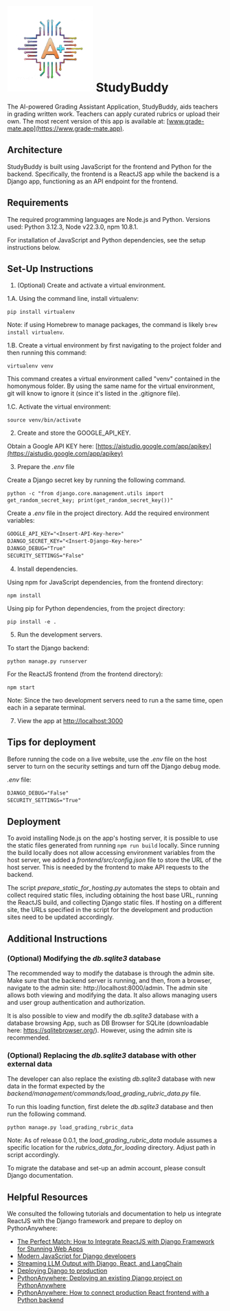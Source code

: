 # <img src="./frontend/src/images/logo.png" alt="drawing" width="200"/> StudyBuddy

The AI-powered Grading Assistant Application, StudyBuddy, aids teachers in grading written work. Teachers can apply curated rubrics or upload their own. The most recent version of this app is available at: [www.grade-mate.app](https://www.grade-mate.app).

## Architecture

StudyBuddy is built using JavaScript for the frontend and Python for the backend. Specifically, the frontend is a ReactJS app while the backend is a Django app, functioning as an API endpoint for the frontend.

## Requirements

The required programming languages are Node.js and Python. Versions used: Python 3.12.3, Node v22.3.0, npm 10.8.1.

For installation of JavaScript and Python dependencies, see the setup instructions below.

## Set-Up Instructions

1. (Optional) Create and activate a virtual environment.

  1.A. Using the command line, install virtualenv:

  ```console
  pip install virtualenv
  ```

  Note: if using Homebrew to manage packages, the command is likely `brew install virtualenv`.

  1.B. Create a virtual environment by first navigating to the project folder and then running this command:

  ```console
  virtualenv venv
  ```

  This command creates a virtual environment called "venv" contained in the homonymous folder. By using the same name for the virtual environment, git will know to ignore it (since it's listed in the .gitignore file).

  1.C. Activate the virtual environment:

  ```console
  source venv/bin/activate
  ```

2. Create and store the GOOGLE_API_KEY.

  Obtain a Google API KEY here: [https://aistudio.google.com/app/apikey](https://aistudio.google.com/app/apikey)


3. Prepare the _.env_ file

  Create a Django secret key by running the following command.

  ```console
  python -c "from django.core.management.utils import get_random_secret_key; print(get_random_secret_key())"
  ```

  Create a _.env_ file in the project directory. Add the required environment variables:

  ```txt
  GOOGLE_API_KEY="<Insert-API-Key-here>"
  DJANGO_SECRET_KEY="<Insert-Django-Key-here>"
  DJANGO_DEBUG="True"
  SECURITY_SETTINGS="False"
  ```

4. Install dependencies.

  Using npm for JavaScript dependencies, from the frontend directory:

  ```console
  npm install
  ```

  Using pip for Python dependencies, from the project directory:

  ```console
  pip install -e .
  ```

5. Run the development servers.

  To start the Django backend:

  ```console
  python manage.py runserver
  ```

  For the ReactJS frontend (from the frontend directory):

  ```console
  npm start
  ```
  Note: Since the two development servers need to run a the same time, open each in a separate terminal.

7. View the app at [http://localhost:3000](http://localhost:3000)

## Tips for deployment

Before running the code on a live website, use the _.env_ file on the host server to turn on the security settings and turn off the Django debug mode.

_.env_ file:
```txt
DJANGO_DEBUG="False"
SECURITY_SETTINGS="True"
```

## Deployment

To avoid installing Node.js on the app's hosting server, it is possible to use the static files generated from running `npm run build` locally. Since running the build locally does not allow accessing environment variables from the host server, we added a _frontend/src/config.json_ file to store the URL of the host server. This is needed by the frontend to make API requests to the backend.

The script _prepare_static_for_hosting.py_ automates the steps to obtain and collect required static files, including obtaining the host base URL, running the ReactJS build, and collecting Django static files. If hosting on a different site, the URLs specified in the script for the development and production sites need to be updated accordingly.

## Additional Instructions

### (Optional) Modifying the _db.sqlite3_ database

The recommended way to modify the database is through the admin site. Make sure that the backend server is running, and then, from a browser, navigate to the admin site: http://localhost:8000/admin. The admin site allows both viewing and modifying the data. It also allows managing users and user group authentication and authorization.

It is also possible to view and modify the _db.sqlite3_ database with a database browsing App, such as DB Browser for SQLite (downloadable here: https://sqlitebrowser.org/). However, using the admin site is recommended.

### (Optional) Replacing the _db.sqlite3_ database with other external data

The developer can also replace the existing _db.sqlite3_ database with new data in the format expected by the _backend/management/commands/load_grading_rubric_data.py_ file.

To run this loading function, first delete the _db.sqlite3_ database and then run the following command.

```console
python manage.py load_grading_rubric_data
```

Note: As of release 0.0.1, the _load_grading_rubric_data_ module assumes a specific location for the _rubrics_data_for_loading_ directory. Adjust path in script accordingly.

To migrate the database and set-up an admin account, please consult Django documentation.

## Helpful Resources

We consulted the following tutorials and documentation to help us integrate ReactJS with the Django framework and prepare to deploy on PythonAnywhere:

* [The Perfect Match: How to Integrate ReactJS with Django Framework for Stunning Web Apps](https://medium.com/@devsumitg/how-to-connect-reactjs-django-framework-c5ba268cb8be)
* [Modern JavaScript for Django developers](https://www.saaspegasus.com/guides/modern-javascript-for-django-developers/)
* [Streaming LLM Output with Django, React, and LangChain](https://medium.com/@m.moshek/streaming-llm-output-with-django-react-and-langchain-tutorial-2963275b4f9c)
* [Deploying Django to production](https://developer.mozilla.org/en-US/docs/Learn/Server-side/Django/Deployment)
* [PythonAnywhere: Deploying an existing Django project on PythonAnywhere](https://help.pythonanywhere.com/pages/DeployExistingDjangoProject/)
* [PythonAnywhere: How to connect production React frontend with a Python backend](https://help.pythonanywhere.com/pages/React/)
